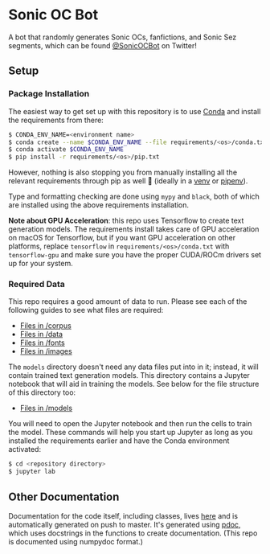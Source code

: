 # Sonic OC Bot

A bot that randomly generates Sonic OCs, fanfictions, and Sonic Sez segments, which can be found [@SonicOCBot](https://twitter.com/SonicOCBot) on Twitter!

## Setup

### Package Installation

The easiest way to get set up with this repository is to use [Conda](https://www.anaconda.com/) and install the requirements from there:

```sh
$ CONDA_ENV_NAME=<environment name>
$ conda create --name $CONDA_ENV_NAME --file requirements/<os>/conda.txt --channel conda-forge
$ conda activate $CONDA_ENV_NAME
$ pip install -r requirements/<os>/pip.txt
```

However, nothing is also stopping you from manually installing all the relevant requirements through pip as well 🙂 (ideally in a [venv](https://docs.python.org/3/library/venv.html) or [pipenv](https://pipenv.pypa.io/en/latest/)).

Type and formatting checking are done using `mypy` and `black`, both of which are installed using the above requirements installation.

**Note about GPU Acceleration**: this repo uses Tensorflow to create text generation models. The requirements install takes care of GPU acceleration on macOS for Tensorflow, but if you want GPU acceleration on other platforms, replace `tensorflow` in `requirements/<os>/conda.txt` with `tensorflow-gpu` and make sure you have the proper CUDA/ROCm drivers set up for your system.

### Required Data

This repo requires a good amount of data to run. Please see each of the following guides to see what files are required:

- [Files in /corpus](corpus/CORPUS-README.md)
- [Files in /data](data/DATA-README.md)
- [Files in /fonts](fonts/FONTS-README.md)
- [Files in /images](images/IMAGES-README.md)

The `models` directory doesn't need any data files put into in it; instead, it will contain trained text generation models. This directory contains a Jupyter notebook that will aid in training the models. See below for the file structure of this directory too:

- [Files in /models](models/MODELS-README.md)

You will need to open the Jupyter notebook and then run the cells to train the model. These commands will help you start up Jupyter as long as you installed the requirements earlier and have the Conda environment activated:

```sh
$ cd <repository directory>
$ jupyter lab
```

## Other Documentation

Documentation for the code itself, including classes, lives [here](https://benshoeman.github.io/SonicOCBot/) and is automatically generated on push to master. It's generated using [pdoc](https://pdoc.dev/), which uses docstrings in the functions to create documentation. (This repo is documented using numpydoc format.)
